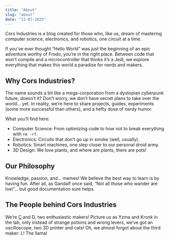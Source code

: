 ```yaml
---
title: "About"
slug: "about"
date: "11-07-2025"
---
```


Cors Industries is a blog created for those who, like us, dream of mastering computer science, electronics, and robotics, one circuit at a time.

If you’ve ever thought “Hello World” was just the beginning of an epic adventure worthy of Frodo, you’re in the right place. Between code that won’t compile and a microcontroller that thinks it’s a Jedi, we explore everything that makes this world a paradise for nerds and makers.

## Why Cors Industries?

The name sounds a bit like a mega-corporation from a dystopian cyberpunk future, doesn’t it? Don’t worry, we don’t have secret plans to take over the world… yet. In reality, we’re here to share projects, guides, experiments (some more successful than others), and a hefty dose of nerdy humor.

What you’ll find here:

- Computer Science: From optimizing code to how not to break everything with `rm -rf`.
- Electronics: Circuits that don’t go up in smoke (well, usually).
- Robotics: Smart machines, one step closer to our personal droid army.
- 3D Design: We love plants, and where are plants, there are pots!

## Our Philosophy

Knowledge, passion, and… memes! We believe the best way to learn is by having fun. After all, as Gandalf once said, “Not all those who wander are lost”… but good documentation sure helps.

## The People behind Cors Industries

We’re [C](https://github.com/binaryBard73) and D, two enthusiastic makers!
Picture us as Yzma and Kronk in the lab, only instead of strange potions and wrong levers, we’ve got an oscilloscope, two 3D printer and cats!
Oh, we almost forgot about the third maker: L! The llama!